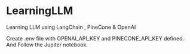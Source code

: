 # LearningLLM
Learning LLM using LangChain , PineCone &amp; OpenAI 

Create .env file with OPENAI_API_KEY and  PINECONE_API_KEY defined.
And Follow the Jupiter notebook.